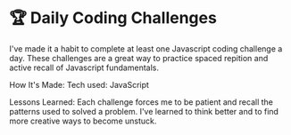 # :trophy: Daily Coding Challenges

I've made it a habit to complete at least one Javascript coding challenge a day. These challenges are a great way to practice spaced repition and active recall of Javascript fundamentals.

How It's Made:
Tech used: JavaScript

Lessons Learned:
Each challenge forces me to be patient and recall the patterns used to solved a problem. I've learned to think better and to find more creative ways to become unstuck.
